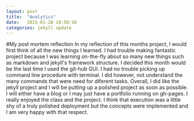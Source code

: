 ```yaml
---
layout: post
title:  "Analytics"
date:   2015-01-28 18:50:16
categories: jekyll update
---
```

#My post mortem reflection
In my reflection of this months project, I would first think of all the new things I learned. I had trouble making fantastic project because I was learning on-the-fly about so many new things such as
markdown and jekyll's framework structure. I decided this month would be the last time I used the git-hub GUI. I had no trouble picking up command line procedure with terminal. I did however, not understand the many commands that were need for diferent tasks. Overall, I did like the jekyll project and I will be putting up a polished project as soon as possible. I will either have a blog or I may just have a portfolio running on gh-pages. I really enjoyed the class and the project. I think that execution was a little shy of a truly polished deployment but the concepts were implemented and I am very happy with that respect.





[jekyll]:      http://jekyllrb.com
[jekyll-gh]:   https://github.com/jekyll/jekyll
[jekyll-help]: https://github.com/jekyll/jekyll-help

